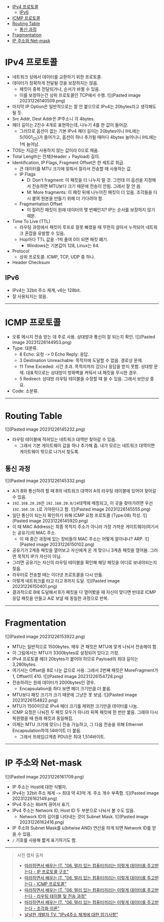 * [IPv4 프로토콜](#ipv4-프로토콜)
    * [IPv6](#ipv6)
* [ICMP 프로토콜](#icmp-프로토콜)
* [Routing Table](#routing-table)
    * [통신 과정](#통신-과정)
* [Fragmentation](#fragmentation)
* [IP 주소와 Net-mask](#ip-주소와-net-mask)

# IPv4 프로토콜

- 네트워크 상에서 데이터를 교환하기 위한 프로토콜.
- 데이터가 정확하게 전달될 것을 보장하지는 않음.
    - 패킷이 중복 전달되거나, 순서가 바뀔 수 있음.
    - 이를 보장하는건 상위 프로토콜인 TCP에서 수행.
        ![](Pasted image 20231226140509.png)
- 마지막 IP Option은 일반적으로는 잘 안 붙으므로 IPv4는 20bytes라고 생각해도 될 듯.
- Src Addr, Dest Addr은 IP주소니 각 4bytes.
- 헤더 길이는 2진수 4개로 표현하는데, 나누기 4를 한 값이 들어감.
    - 그러므로 옵션이 없는 기본 IPv4 헤더 길이는 20bytes이니 IHL에는 5(1001<sub>(2)</sub>)가 들어가고, 옵션이 하나 추가될 때마다 4bytes 늘어나니 IHL에는 1씩 늘어남.
- TOS는 지금은 사용하지 않는 값이라 0으로 채움.
- Total Length는 전체(Header + Payload) 길이.
- Identification, IP Flags, Fragment Offset은 한 세트로 취급.
    - 큰 데이터를 MTU 크기에 맞춰서 잘라서 전송할 때 사용하는 값.
    - IP Flags
        - D: Don't fragment: 이 패킷을 더 나누지 말 것. 그런데 이 옵션을 지정해서 전송하면 MTU보다 크기 때문에 전송이 안됨. 그래서 잘 안 씀.
        - M: More fragments: 이 패킷 뒤에 나누어진 패킷이 더 있음. 조각들을 다시 붙여 원본을 만들기 위해 더 기다려야 함.
    - Fragmentation Offset
        - 이 잘려진 패킷이 원래 데이터의 몇 번째인지? IP는 순서를 보장하지 않기 때문.
- Time To Live (TTL)
    - 라우팅 과정에서 패킷이 루프로 잘못 빠졌을 때 무한히 살아서 누적되어 네트워크 혼잡을 유발할 수 있음.
    - Hop마다 TTL 값을 -1씩 줄여 0이 되면 패킷 폐기.
        - Windows는 기본값이 128, Linux는 64.
- Protocol
    - 상위 프로토콜. ICMP, TCP, UDP 중 하나.
- Header Checksum

## IPv6

- IPv4는 32bit 주소 체계, v6는 128bit.
- 잘 사용되지는 않음.

---

# ICMP 프로토콜

- 오류 메시지 전송 받는 데 주로 사용. 상대방과 통신이 잘 되는지 확인.
    ![](Pasted image 20231226144953.png)
- Type: 대분류.
    - 8 Echo: 요청 -> 0 Echo Reply: 응답.
    - 3 Destination Unreachable: 목적지에 도달할 수 없음. 경로상 문제.
    - 11 Time Exceded: 시간 초과. 목적지까지 갔으나 응답을 받지 못함. 상대방 문제. 대표적으로는 상대방이 방화벽을 켜둬서 내 패킷을 무시한 경우.
    - 5 Redirect: 상대방 라우팅 테이블을 수정할 때 쓸 수 있음. 그래서 보안상 중요.
- Code: 소분류.

---

# Routing Table

![](Pasted image 20231226145232.png)

- 라우팅 테이블에 적혀있는 네트워크 대역만 찾아갈 수 있음.
    - 그래서 기본 게이트웨이 값을 하나 추가해 줌. 내가 모르는 네트워크 대역이면 게이트웨이 밖으로 나가서 찾도록.

## 통신 과정

![](Pasted image 20231226145332.png)

- A가 B와 통신하려 할 때 B의 네트워크 대역이 A의 라우팅 테이블에 있어야 찾아갈 수 있음.
- `192.168.20.20`은 `192.168.20.0/24`대역에 매칭되고, 이 곳을 찾아가려면 우선 `192.168.10.1`로 가야된다고 함.
    ![](Pasted image 20231226145555.png)
- 일단 통신이 되는지 확인하기 위해 ICMP 요청 프로토콜 (Type:08) 작성.
    ![](Pasted image 20231226145920.png)
- 이 때 MAC Address는 최종 목적지 주소가 아니라 가장 가까운 게이트웨이(여기서는 공유기)의 MAC 주소.
    - 이 때 중간 과정에 있는 장비들의 MAC 주소는 어떻게 알아내나? ARP.
        ![](Pasted image 20231226150102.png)
- 공유기가 2계층 패킷을 열어보고 자신에게 온 게 맞으니 3계층 패킷을 열어봄. 그러면 목적지 IP가 자신이 아님.
- 그러면 공유기는 자신의 라우팅 테이블을 확인해 해당 패킷을 어디로 보내야되는지 찾음.
- 라우터로 전송할 때는 이더넷 프로토콜을 다시 만듦.
- 이렇게 네트워크를 타고 타고 B까지 도달.
    ![](Pasted image 20231226150401.png)
- 결과적으로 B에 도달해서 B가 패킷을 다 열어봤을 때 자신이 맞다면 반대로 ICMP 응답 패킷을 만들고 A로 보낼 때 동일한 과정으로 반복.

---

# Fragmentation

![](Pasted image 20231226153922.png)

- MTU는 일반적으로 1500bytes. 매우 큰 패킷은 MTU에 맞게 나눠서 전송해야 함.
- 이 그림에서는 MTU가 3300bytes로 설정되어 있다고 가정.
- IPv4 프로토콜 헤더 20bytes가 붙어야 하므로 Payload의 최대 길이는 3,280bytes.
- 여기서는 Offset을 8로 나눈 값으로 사용. 그래서 2번째 패킷은 MoreFragment가 1, Offset이 410.
    ![](Pasted image 20231226154728.png)
- 전송하려는 원래 데이터가 2000bytes인 경우.
    - Encapsulation을 하다 보면 헤더 크기만큼 더 붙음.
- MTU보다 패킷 크기가 크기 때문에 그냥은 못 보냄.
    ![](Pasted image 20231226154822.png)
- MTU가 1500이므로 IPv4 헤더 크기를 제외한 크기만큼 데이터를 나눔.
- ICMP 요청은 나눠진 두 패킷 모두가 아니라 뒤쪽 패킷에 한 번만 붙음. 그래야 다시 복원했을 때 원래 패킷과 동일해짐.
- 이제는 MTU 크기에 맞으니 전송 가능하고, 그 다음 전송을 위해 Ethernet Encapsulation하여 14바이트 더 붙음.
    - 그래서 프레임(2계층 PDU)은 최대 1,514바이트.

---

# IP 주소와 Net-mask

![](Pasted image 20231226161709.png)

- IP 주소는 Host에 대한 식별자.
- IPv4는 32bit 주소 체계 -> 최대 약 43억 개. 주소 개수 부족함.
    ![](Pasted image 20231226162149.png)
- IPv4 주소는 8bit씩 끊어서 표기.
- IPv4 주소는 Network ID, Host ID 두 부분으로 나눠서 볼 수도 있음.
    - Network ID의 길이를 나타내는 것이 Subnet Mask.
        ![](Pasted image 20231226162416.png)
- IP 주소와 Subnet Mask를 `&`(bitwise AND) 연산을 하게 되면 Network ID를 얻을 수 있음.
- `/` 기호를 사용해 짧게 표기하기도 함.

---

> 사진 캡처 출처
> - [따라하면서 배우는 IT. "06. 멀리 있는 컴퓨터끼리는 이렇게 데이터를 주고받는다 - IP 프로토콜 구조"](https://youtu.be/_i8O_o2ozlE?feature=shared)
> - [따라하면서 배우는 IT. "06. 멀리 있는 컴퓨터끼리는 이렇게 데이터를 주고받는다 - ICMP 프로토콜"](https://youtu.be/JaBCIUsFE74?feature=shared)
> - [따라하면서 배우는 IT. "06. 멀리 있는 컴퓨터끼리는 이렇게 데이터를 주고받는다 - 라우팅 테이블 및 전송 과정"](https://youtu.be/CjnKNIyREHA?feature=shared)
> - [따라하면서 배우는 IT. "06. 멀리 있는 컴퓨터끼리는 이렇게 데이터를 주고받는다 - 조각화 이론"](https://youtu.be/_AONcID7Sc8?feature=shared)
> - [널널한 개발자 TV. "IPv4주소 체계에 대한 암기사항"](https://youtu.be/gOMljj6K2V0?feature=shared)
